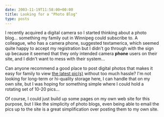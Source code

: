 ```yaml
---
date: 2003-11-19T11:58:00+00:00
title: Looking for a "Photo Blog"
type: posts
---
```

I recently acquired a digital camera so I started thinking about a photo blog... something my family out in Winnipeg could subscribe to. A colleague, who has a camera phone, suggested textamerica, which seemed quite happy to accept my registration but I didn't go through with the sign up because it seemed that they only intended camera **phone** users on their site, and I didn't want to mess with their system...

Can anyone recommend a good place to post digital photos that makes it easy for family to view [the latest pic(s)](https://www.duncanmackenzie.net/pics/) without too much hassle? I'm not looking for long-term or hi-quality storage here, I can handle that on my own site, but I was hoping for something simple where I could hold a rotating set of 10-20 pics...

Of course, I could just build up some pages on my own web site for this purpose, but I like the simplicity of photo blogs, even being able to email the pics up to the site is a great simplification over posting them to my own site.
